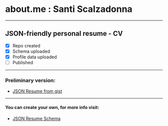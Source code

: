 # about.me : Santi Scalzadonna
---
## JSON-friendly personal resume - CV

- [x] Repo created
- [x] Schema uploaded
- [x] Profile data uploaded
- [ ] Published
---
### Preliminary version:

- [JSON Resume from gist](https://registry.jsonresume.org/scalzadonna)

---
#### You can create your own, for more info visit:
- [JSON Resume Schema](https://jsonresume.org/schema)
